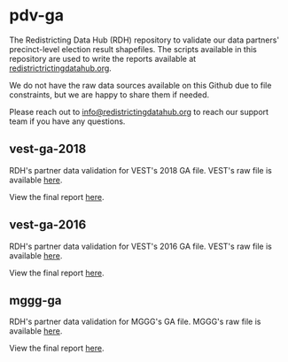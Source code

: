 # pdv-ga

The Redistricting Data Hub (RDH) repository to validate our data partners' precinct-level election result shapefiles. The scripts available in this repository are used to write the reports available at [redistrictrictingdatahub.org]([https://redistrictingdatahub.org/](https://redistrictingdatahub.org/)). 

We do not have the raw data sources available on this Github due to file constraints, but we are happy to share them if needed. 

Please reach out to info@redistrictingdatahub.org to reach our support team if you have any questions. 

## vest-ga-2018

RDH's partner data validation for VEST's 2018 GA file. VEST's raw file is available [here](https://dataverse.harvard.edu/file.xhtml?fileId=4278898&datasetVersionId=239592).

View the final report [here](https://redistrictingdatahub.org/dataset/vest-2018-georgia-precinct-and-election-results/).

## vest-ga-2016

RDH's partner data validation for VEST's 2016 GA file. VEST's raw file is available [here](https://dataverse.harvard.edu/file.xhtml?fileId=4278894&datasetVersionId=238328).

View the final report [here](https://redistrictingdatahub.org/dataset/vest-2016-georgia-precinct-and-election-results/).

## mggg-ga

RDH's partner data validation for MGGG's GA file. MGGG's raw file is available [here](https://github.com/mggg-states/GA-shapefiles).

View the final report [here](https://redistrictingdatahub.org/dataset/mggg-georgia-precincts-and-election-results/).


